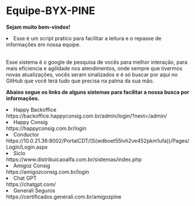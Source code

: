 # Equipe-BYX-PINE

**Sejam muito bem-vindos!**

<li>Esse é um script pratico para facilitar a leitura e o repasse de informações em nossa equipe.</li>

<br> Esse sistema é o google de pesquisa de vocês para melhor interação, para mais eficiencia e agilidade nos atendimentos, onde sempre que tivermos novas atualizações, vocês seram sinalizados e é só buscar por aqui no GitHub que você terá tudo que precisa na palma da sua mão. <br>

**Abaixo segue os links de alguns sistemas para facilitar a nossa busca por informações.**

<li>Happy Backoffice</li>
https://backoffice.happyconsig.com.br/admin/login/?next=/admin/

<li>Happy Consig</li>
https://happyconsig.com.br/login

<li>Conductor</li>
https://10.0.21.36:8002/PortalCDT/(S(wdboet55lvh2ve452pkm1ufa))/Pages/Login/Login.aspx

<li>Siclo</li>
https://www.distribuicaoalfa.com.br/sistemas/index.php

<li>Amigoz Consig</li>
https://amigozconsig.com.br/login

<li>Chat GPT</li>
https://chatgpt.com/

<li>Generali Seguros</li>
https://certificados.generali.com.br/amigozpine 
